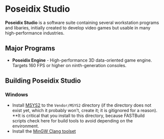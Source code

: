 # Poseidix Studio

**Poseidix Studio** is a software suite containing several workstation programs and libaries, initially created to develop video games but usable in many high-performance industries.

## Major Programs
- **Poseidix Engine** - High-performance 3D data-oriented game engine. Targets 160 FPS or higher on ninth-generation consoles.

## Building Poseidix Studio

### Windows
- Install [MSYS2](https://www.msys2.org/) to the `Vendor/MSYS2` directory (if the directory does not exist yet, which it probably won't, create it; it is gitignored for a reason). **It is critical that you install to this directory,
because FASTBuild scripts check here for build tools to avoid depending on the environment.
- Install the [MinGW Clang toolset](https://packages.msys2.org/groups/mingw-w64-clang-x86_64-toolchain)
